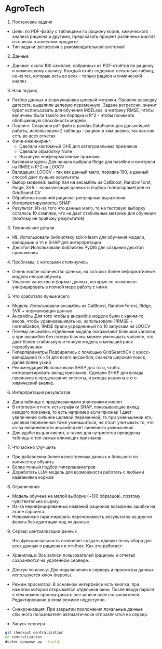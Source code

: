 # AgroTech

1. Постановка задачи
* Цель: по PDF-файлу с таблицами по рациону коров, химического анализа рациона и другими, предсказать процент различных кислот из списка в конечном продукте.
* Тип задачи: регрессия с рекомендательной системой

2. Данные
* Данные: около 100 сэмплов, собранных из PDF-отчётов по рациону и химическому анализу. Каждый отчёт содержит несколько таблиц, но из тех, которые есть во всех - только рацион и химический анализ

3. Наш подход 
* Разбор данных и формулировка целевой метрики. Провели разведку датасета, выделили целевую переменную. Задача регрессии, значит будет использовать для обучения MSELoss, а метрику RMSE, чтобы величины были такого же порядка и R^2 - чтобы понимать обобщающую способность модели
* Парсинг. Спарсили pdf-файл в pandas.DataFrame для дальнейшей работы, использовали 2 таблицы - рацион и хим анализ, так как они есть во всех отчетах
* Фиче-инжиниринг:
    * Сделали кастомный OHE для категориальных признаков
    * Сделали обработку None
    * Выкинули неифнормативные признаки
* Базовая модель: Для начала выбрали Ridge для baseline и смотрели на RMSE и R^2 на LOOCV
* Валидация: LOOCV - так как данный мало, порядка 100, а данный способ дает лучшие результаты
* Выбор моделей:  выбор пал на ансамбль из CatBoost, RandomForst, Ridge, SVR  + нормализация данных и подбор гиперпараметров на GridSearchCV
* Обработка названий рациона: регулярные выражения
* Интерпретируемость: SHAP
* Результат: Из-за того что данных мало, то на тестовую выборку осталось 10 сэмплов, что не дает стабильные метрики для обучения (поэтому не привожу результатов)


3. Технические детали
* ML Использовали библиотеку scikit-learn для обучения модели, валидации и тп и SHAP для интерпретации
* Десктоп Использовали библиотек PyQt6 для создания десктоп приложения


4. Проблемы, с которыми столкнулись
* Очень малое количество данных, на которых более информативные модели нельзя обучить
* Ужасное качество и формат данных, которые по позволяют унифицировать в полной мере работу с ними


5. Что сработало лучше всего
* Модель Использовали ансамбль из CatBoost, RandomForest, Ridge, SVR + нормализация данных
* Ансамбль Для того чтобы в ансамбле модели были с каким-то весов, чтобы уравновешивать их, использовали 1/RMSE + normalization, RMSE брали усредненный по 10 запускам на LOOCV
* Почему ансамбль: отдельные модели показывают большой variance, а при ансамбле без потери bias мы можем уменьшать variance, что дает более стабильную и точную модель и меньший риск переобучения
* Гиперпараметры Подбирались с помощью GridSearchCV с кросс-валидацией (k‎ = 5) для всего ансамбля, сначала широкий поиск, далее более узкий
* Рекомендации Использовали SHAP для того, чтобы интерпретировать вклад признаков. Сделали SHAP для вклада признаков в предсказание кислоты, и вклада рациона в его химический анализ.


6. Интерпретация результатов
* Дана таблица с предсказанными значениями кислот
* В итоговом отчете есть графики SHAP, показывающие вклад каждого признака, то есть например если признак 1 дает увеличение сильное целевой переменной, то при уменьшении его, целевая переменная тоже уменьшиться, но стоит учитывать то, что из-за нелинейности ансамбля нет линейного уменьшения.
* Для удобства для кислот, а также для нутриентов приведены таблицы с топ самых влияющих признаков


7. Что можно улучшить
* При добавлении более качественных данных и большего по количеству обучить
* Более точный подбор гиперпараметров
* Доработать LLM-модель для возможности работать с любыми названиями кормов


8. Ограничения
* Модель обучена на малой выборке (~100 образцов), поэтому чувствительна к шуму.
* Из-за неунифицированных названий рационов возможны ошибки на этапе парсинга.
* Невозможно гарантировать переносимость результатов на другие фермы без адаптации под их данные.


9. Сервер централизации данных

   Эта функциональность позволяет создать единую точку сбора для всех данных о рационах и отчётах.
Как это работает:

*   Хранилище: Все записи пользователей (рационы и отчёты) сохраняются на удалённом сервере.
*   Доступ по ключу: Для подключения к серверу и просмотра данных используется  ключ (пароль).
*   Режим просмотра: В основном интерфейсе есть кнопка, при нажатии которой открывается отдельное окно. После ввода пароля в нём можно просматривать все записи всех пользователей. Редактирование в этом режиме недоступно.
*   Синхронизация: При закрытии приложения локальные данные обычного пользователя автоматически отправляются на сервер.

* Запуск сервера

```bash
git checkout centralization
cd centralization
docker compose up --build
